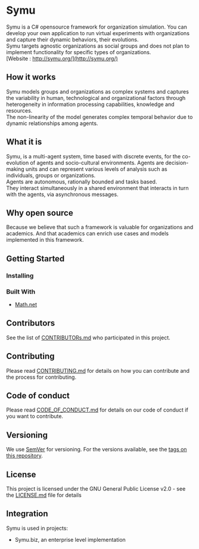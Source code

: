 # Symu

Symu is a C# opensource framework for organization simulation. 
You can develop your own application to run virtual experiments with organizations and capture their dynamic behaviors, their evolutions.<br>
Symu targets agnostic organizations as social groups and does not plan to implement functionality for specific types of organizations.<br>
[Website : http://symu.org/](http://symu.org/)

## How it works

Symu models groups and organizations as complex systems and captures the variability in human, technological and organizational factors through heterogeneity in information processing capabilities, knowledge and resources.<br>
The non-linearity of the model generates complex temporal behavior due to dynamic relationships among agents.

## What it is

Symu, is a multi-agent system, time based with discrete events, for the co-evolution of agents and socio-cultural environments.
Agents are decision-making units and can represent various levels of analysis such as individuals, groups or organizations.<br>
Agents are autonomous, rationally bounded and tasks based.<br>
They interact simultaneously in a shared environment that interacts in turn with the agents, via asynchronous messages.

## Why open source

Because we believe that such a framework is valuable for organizations and academics. And that academics can enrich use cases and models implemented in this framework.

## Getting Started

### Installing

### Built With

* [Math.net](https://www.math.net/)

## Contributors

See the list of [CONTRIBUTORs.md](CONTRIBUTORs.md) who participated in this project.

## Contributing

Please read [CONTRIBUTING.md](CONTRIBUTING.md) for details on how you can contribute and the process for contributing.

## Code of conduct

Please read [CODE_OF_CONDUCT.md](CODE_OF_CONDUCT.md) for details on our code of conduct if you want to contribute.

## Versioning

We use [SemVer](http://semver.org/) for versioning. For the versions available, see the [tags on this repository](https://github.com/lmorisse/Symu/releases). 

## License

This project is licensed under the GNU General Public License v2.0 - see the [LICENSE.md](LICENSE.md) file for details

## Integration

Symu is used in projects:
- Symu.biz, an enterprise level implementation
